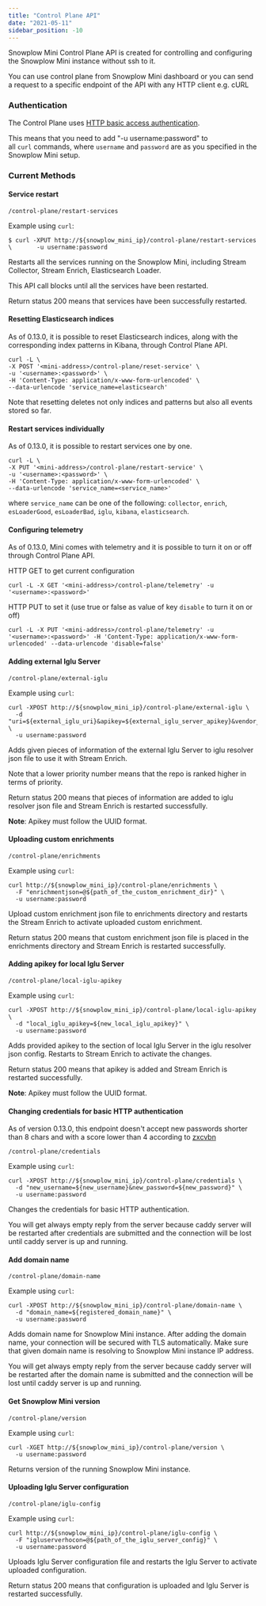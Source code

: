 ```yaml
---
title: "Control Plane API"
date: "2021-05-11"
sidebar_position: -10
---
```


Snowplow Mini Control Plane API is created for controlling and configuring the Snowplow Mini instance without ssh to it.

You can use control plane from Snowplow Mini dashboard or you can send a request to a specific endpoint of the API with any HTTP client e.g. cURL

### Authentication

The Control Plane uses [HTTP basic access authentication](https://en.wikipedia.org/wiki/Basic_access_authentication).

This means that you need to add "-u username:password" to all `curl` commands, where `username` and `password` are as you specified in the Snowplow Mini setup.

### Current Methods

#### Service restart

```
/control-plane/restart-services﻿
```

Example using `curl`:

```
$ curl -XPUT http://${snowplow_mini_ip}/control-plane/restart-services \       -u username:password﻿
```

Restarts all the services running on the Snowplow Mini, including Stream Collector, Stream Enrich, Elasticsearch Loader.

This API call blocks until all the services have been restarted.

Return status 200 means that services have been successfully restarted.

#### Resetting Elasticsearch indices[](/docs/migrated/pipeline-components-and-applications/snowplow-mini/usage-guide/#resetting-elasticsearch-indices)

As of 0.13.0, it is possible to reset Elasticsearch indices, along with the corresponding index patterns in Kibana, through Control Plane API.

```
curl -L \
-X POST '<mini-address>/control-plane/reset-service' \
-u '<username>:<password>' \
-H 'Content-Type: application/x-www-form-urlencoded' \
--data-urlencode 'service_name=elasticsearch'
```

Note that resetting deletes not only indices and patterns but also all events stored so far.

#### Restart services individually[](/docs/migrated/pipeline-components-and-applications/snowplow-mini/usage-guide/#restart-services-individually)

As of 0.13.0, it is possible to restart services one by one.

```
curl -L \
-X PUT '<mini-address>/control-plane/restart-service' \
-u '<username>:<password>' \
-H 'Content-Type: application/x-www-form-urlencoded' \
--data-urlencode 'service_name=<service_name>'
```

where `service_name` can be one of the following: `collector`, `enrich`, `esLoaderGood`, `esLoaderBad`, `iglu`, `kibana`, `elasticsearch`.

#### Configuring telemetry[](/docs/migrated/pipeline-components-and-applications/snowplow-mini/usage-guide/#configuring-telemetry)

As of 0.13.0, Mini comes with telemetry and it is possible to turn it on or off through Control Plane API.

HTTP GET to get current configuration

```
curl -L -X GET '<mini-address>/control-plane/telemetry' -u '<username>:<password>'
```

HTTP PUT to set it (use true or false as value of key `disable` to turn it on or off)

```
curl -L -X PUT '<mini-address>/control-plane/telemetry' -u '<username>:<password>' -H 'Content-Type: application/x-www-form-urlencoded' --data-urlencode 'disable=false'
```

#### Adding external Iglu Server

```
/control-plane/external-iglu﻿
```

Example using `curl`:

```
curl -XPOST http://${snowplow_mini_ip}/control-plane/external-iglu \
  -d "uri=${external_iglu_uri}&apikey=${external_iglu_server_apikey}&vendor_prefix=${vendor_prefix}&name=${iglu_server_name}&priority=${priority}" \
  -u username:password
```

Adds given pieces of information of the external Iglu Server to iglu resolver json file to use it with Stream Enrich.

Note that a lower priority number means that the repo is ranked higher in terms of priority.

Return status 200 means that pieces of information are added to iglu resolver json file and Stream Enrich is restarted successfully.

**Note**: Apikey must follow the UUID format.

#### Uploading custom enrichments

```
/control-plane/enrichments﻿
```

Example using `curl`:

```
curl http://${snowplow_mini_ip}/control-plane/enrichments \
  -F "enrichmentjson=@${path_of_the_custom_enrichment_dir}" \
  -u username:password
```

Upload custom enrichment json file to enrichments directory and restarts the Stream Enrich to activate uploaded custom enrichment.

Return status 200 means that custom enrichment json file is placed in the enrichments directory and Stream Enrich is restarted successfully.

#### Adding apikey for local Iglu Server

```
/control-plane/local-iglu-apikey﻿
```

Example using `curl`:

```
curl -XPOST http://${snowplow_mini_ip}/control-plane/local-iglu-apikey \
  -d "local_iglu_apikey=${new_local_iglu_apikey}" \
  -u username:password
```

Adds provided apikey to the section of local Iglu Server in the iglu resolver json config. Restarts to Stream Enrich to activate the changes.

Return status 200 means that apikey is added and Stream Enrich is restarted successfully.

**Note**: Apikey must follow the UUID format.

#### Changing credentials for basic HTTP authentication

As of version 0.13.0, this endpoint doesn't accept new passwords shorter than 8 chars and with a score lower than 4 according to [zxcvbn](https://pkg.go.dev/github.com/trustelem/zxcvbn)

```
/control-plane/credentials
```

Example using `curl`:

```
curl -XPOST http://${snowplow_mini_ip}/control-plane/credentials \
  -d "new_username=${new_username}&new_password=${new_password}" \
  -u username:password
```

Changes the credentials for basic HTTP authentication.

You will get always empty reply from the server because caddy server will be restarted after credentials are submitted and the connection will be lost until caddy server is up and running.

#### Add domain name

```
/control-plane/domain-name﻿
```

Example using `curl`:

```
curl -XPOST http://${snowplow_mini_ip}/control-plane/domain-name \
  -d "domain_name=${registered_domain_name}" \
  -u username:password
```

Adds domain name for Snowplow Mini instance. After adding the domain name, your connection will be secured with TLS automatically. Make sure that given domain name is resolving to Snowplow Mini instance IP address.

You will get always empty reply from the server because caddy server will be restarted after the domain name is submitted and the connection will be lost until caddy server is up and running.

#### Get Snowplow Mini version

```
/control-plane/version﻿
```

Example using `curl`:

```
curl -XGET http://${snowplow_mini_ip}/control-plane/version \
  -u username:password
```

Returns version of the running Snowplow Mini instance.

#### Uploading Iglu Server configuration

```
/control-plane/iglu-config﻿
```

Example using `curl`:

```
curl http://${snowplow_mini_ip}/control-plane/iglu-config \
  -F "igluserverhocon=@${path_of_the_iglu_server_config}" \
  -u username:password
```

Uploads Iglu Server configuration file and restarts the Iglu Server to activate uploaded configuration.

Return status 200 means that configuration is uploaded and Iglu Server is restarted successfully.
